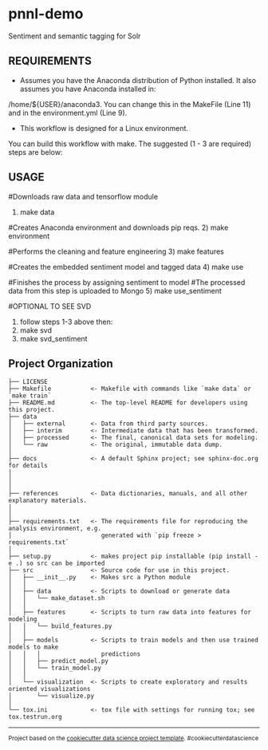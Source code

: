 pnnl-demo
==============================

Sentiment and semantic tagging for Solr

REQUIREMENTS
------------
* Assumes you have the Anaconda distribution of Python installed. It also assumes you have Anaconda installed in:

/home/${USER}/anaconda3. You can change this in the MakeFile (Line 11) and in the environment.yml (Line 9). 

* This workflow is designed for a Linux environment. 

You can build this workflow with make. The suggested (1 - 3 are required) steps are below:

USAGE
------------

#Downloads raw data and tensorflow module
1) make data

#Creates Anaconda environment and downloads pip reqs. 
2) make environment

#Performs the cleaning and feature engineering
3) make features 

#Creates the embedded sentiment model and tagged data
4) make use

#Finishes the process by assigning sentiment to model
#The processed data from this step is uploaded to Mongo
5) make use_sentiment 

#OPTIONAL TO SEE SVD
1) follow steps 1-3 above then:
2) make svd
3) make svd_sentiment


Project Organization
------------

    ├── LICENSE
    ├── Makefile           <- Makefile with commands like `make data` or `make train`
    ├── README.md          <- The top-level README for developers using this project.
    ├── data
    │   ├── external       <- Data from third party sources.
    │   ├── interim        <- Intermediate data that has been transformed.
    │   ├── processed      <- The final, canonical data sets for modeling.
    │   └── raw            <- The original, immutable data dump.
    │
    ├── docs               <- A default Sphinx project; see sphinx-doc.org for details
    │
    │
    │
    ├── references         <- Data dictionaries, manuals, and all other explanatory materials.
    │
    │
    ├── requirements.txt   <- The requirements file for reproducing the analysis environment, e.g.
    │                         generated with `pip freeze > requirements.txt`
    │
    ├── setup.py           <- makes project pip installable (pip install -e .) so src can be imported
    ├── src                <- Source code for use in this project.
    │   ├── __init__.py    <- Makes src a Python module
    │   │
    │   ├── data           <- Scripts to download or generate data
    │   │   └── make_dataset.sh
    │   │
    │   ├── features       <- Scripts to turn raw data into features for modeling
    │   │   └── build_features.py
    │   │
    │   ├── models         <- Scripts to train models and then use trained models to make
    │   │   │                 predictions
    │   │   ├── predict_model.py
    │   │   └── train_model.py
    │   │
    │   └── visualization  <- Scripts to create exploratory and results oriented visualizations
    │       └── visualize.py
    │
    └── tox.ini            <- tox file with settings for running tox; see tox.testrun.org


--------

<p><small>Project based on the <a target="_blank" href="https://drivendata.github.io/cookiecutter-data-science/">cookiecutter data science project template</a>. #cookiecutterdatascience</small></p>
